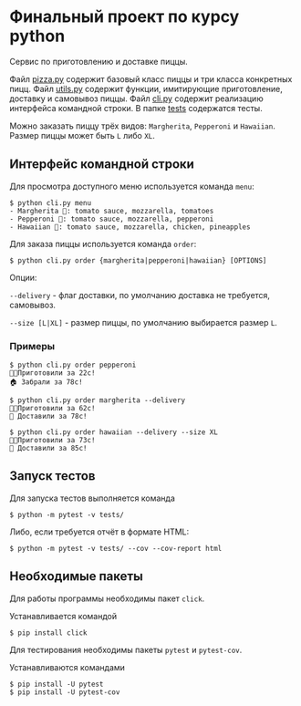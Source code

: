 # Финальный проект по курсу python

Сервис по приготовлению и доставке пиццы.

Файл [pizza.py](pizza.py) содержит базовый класс пиццы и три класса конкретных пицц. Файл [utils.py](utils.py) содержит функции, имитирующие приготовление, доставку и самовывоз пиццы. Файл [cli.py](cli.py) содержит реализацию интерфейса командной строки. В папке [tests](./tests) содержатся тесты.

Можно заказать пиццу трёх видов: `Margherita`,  `Pepperoni` и `Hawaiian`. Размер пиццы может быть `L` либо `XL`.

## Интерфейс командной строки
Для просмотра доступного меню используется команда `menu`:
```console
$ python cli.py menu
- Margherita 🧀: tomato sauce, mozzarella, tomatoes
- Pepperoni 🍕: tomato sauce, mozzarella, pepperoni
- Hawaiian 🍍: tomato sauce, mozzarella, chicken, pineapples
```
Для заказа пиццы используется команда `order`:
```console
$ python cli.py order {margherita|pepperoni|hawaiian} [OPTIONS]
```
Опции:

`--delivery` - флаг доставки, по умолчанию доставка не требуется, самовывоз.

`--size [L|XL]` - размер пиццы, по умолчанию выбирается размер `L`.
### Примеры
```console
$ python cli.py order pepperoni
👨‍🍳Приготовили за 22с!
🏠 Забрали за 78с!
```
```console
$ python cli.py order margherita --delivery
👨‍🍳Приготовили за 62с!
🛵 Доставили за 78с!
```
```console
$ python cli.py order hawaiian --delivery --size XL
👨‍🍳Приготовили за 73с!
🛵 Доставили за 85с!
```
## Запуск тестов
Для запуска тестов выполняется команда
```console
$ python -m pytest -v tests/
```
Либо, если требуется отчёт в формате HTML:
```console
$ python -m pytest -v tests/ --cov --cov-report html
```
## Необходимые пакеты
Для работы программы необходимы пакет `click`.

Устанавливается командой
```console
$ pip install click
```
Для тестирования необходимы пакеты `pytest` и `pytest-cov`.

Устанавливаются командами
```console
$ pip install -U pytest
$ pip install -U pytest-cov
```
